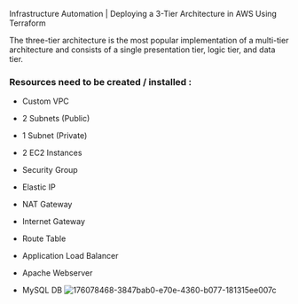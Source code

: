 

Infrastructure Automation | Deploying a 3-Tier Architecture in AWS Using Terraform

The three-tier architecture is the most popular implementation of a multi-tier architecture and consists of a single presentation tier, logic tier, and data tier.



### Resources need to be created / installed :

* Custom VPC

* 2 Subnets (Public)

* 1 Subnet (Private)

* 2 EC2 Instances

* Security Group

* Elastic IP

* NAT Gateway

* Internet Gateway

* Route Table

* Application Load Balancer

* Apache Webserver

* MySQL DB
![176078468-3847bab0-e70e-4360-b077-181315ee007c](https://user-images.githubusercontent.com/118652708/216811743-8c96303c-2b45-476d-a9b0-1d275fe06642.png)
